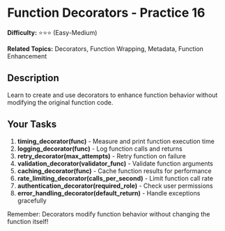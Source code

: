 # Function Decorators - Practice 16

**Difficulty:** ⭐⭐⭐ (Easy-Medium)

**Related Topics:** Decorators, Function Wrapping, Metadata, Function Enhancement

## Description

Learn to create and use decorators to enhance function behavior without modifying the original function code.

## Your Tasks

1. **timing_decorator(func)** - Measure and print function execution time
2. **logging_decorator(func)** - Log function calls and returns
3. **retry_decorator(max_attempts)** - Retry function on failure
4. **validation_decorator(validator_func)** - Validate function arguments
5. **caching_decorator(func)** - Cache function results for performance
6. **rate_limiting_decorator(calls_per_second)** - Limit function call rate
7. **authentication_decorator(required_role)** - Check user permissions
8. **error_handling_decorator(default_return)** - Handle exceptions gracefully

Remember: Decorators modify function behavior without changing the function itself!
